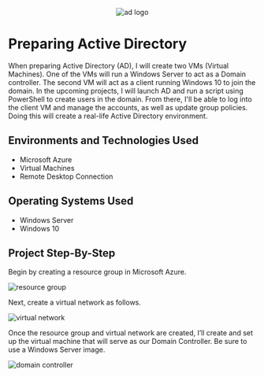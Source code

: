 <p align="center">
<img src="https://i.imgur.com/p81C8rU.jpeg" alt="ad logo"/>
</p>

<h1>Preparing Active Directory</h1>
<p>When preparing Active Directory (AD), I will create two VMs (Virtual Machines). One of the VMs will run a Windows Server to act as a Domain controller. The second VM will act as a client running Windows 10 to join the domain. In the upcoming projects, I will launch AD and run a script using PowerShell to create users in the domain. From there, I'll be able to log into the client VM and manage the accounts, as well as update group policies. Doing this will create a real-life Active Directory environment.  </p>

<h2>Environments and Technologies Used</h2>

- Microsoft Azure
- Virtual Machines
- Remote Desktop Connection
<h2>Operating Systems Used</h2>

- Windows Server
- Windows 10
<h2>Project Step-By-Step</h2>

<p>
  <p>Begin by creating a resource group in Microsoft Azure.</p>
<img src="https://i.imgur.com/31n21R5.png" alt="resource group"/>
</p>
<p>
  <p>Next, create a virtual network as follows.</p> 
<img src="https://i.imgur.com/OxgNdLg.png" alt="virtual network"/>
</p>
<p>
  <p>Once the resource group and virtual network are created, I’ll create and set up the virtual machine that will serve as our Domain Controller. Be sure to use a Windows Server image.</p>
<img src="https://i.imgur.com/vgIk9aP.png"  alt="domain controller"/>
</p> 
